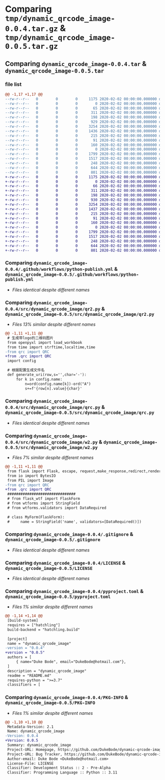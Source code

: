 # Comparing `tmp/dynamic_qrcode_image-0.0.4.tar.gz` & `tmp/dynamic_qrcode_image-0.0.5.tar.gz`

## Comparing `dynamic_qrcode_image-0.0.4.tar` & `dynamic_qrcode_image-0.0.5.tar`

### file list

```diff
@@ -1,17 +1,17 @@
--rw-r--r--   0        0        0     1175 2020-02-02 00:00:00.000000 dynamic_qrcode_image-0.0.4/.github/workflows/python-publish.yml
--rw-r--r--   0        0        0        0 2020-02-02 00:00:00.000000 dynamic_qrcode_image-0.0.4/src/dynamic_qrcode_image/__init__.py
--rw-r--r--   0        0        0       65 2020-02-02 00:00:00.000000 dynamic_qrcode_image-0.0.4/src/dynamic_qrcode_image/__main__.py
--rw-r--r--   0        0        0      311 2020-02-02 00:00:00.000000 dynamic_qrcode_image-0.0.4/src/dynamic_qrcode_image/config.py
--rw-r--r--   0        0        0      198 2020-02-02 00:00:00.000000 dynamic_qrcode_image-0.0.4/src/dynamic_qrcode_image/form.py
--rw-r--r--   0        0        0      929 2020-02-02 00:00:00.000000 dynamic_qrcode_image-0.0.4/src/dynamic_qrcode_image/qr2.py
--rw-r--r--   0        0        0     3254 2020-02-02 00:00:00.000000 dynamic_qrcode_image-0.0.4/src/dynamic_qrcode_image/qrc.py
--rw-r--r--   0        0        0     1436 2020-02-02 00:00:00.000000 dynamic_qrcode_image-0.0.4/src/dynamic_qrcode_image/w2.py
--rw-r--r--   0        0        0      215 2020-02-02 00:00:00.000000 dynamic_qrcode_image-0.0.4/src/dynamic_qrcode_image/docs/generate.html
--rw-r--r--   0        0        0       91 2020-02-02 00:00:00.000000 dynamic_qrcode_image-0.0.4/src/dynamic_qrcode_image/docs/index.md
--rw-r--r--   0        0        0      160 2020-02-02 00:00:00.000000 dynamic_qrcode_image-0.0.4/src/dynamic_qrcode_image/templates/submit.html
--rw-r--r--   0        0        0        0 2020-02-02 00:00:00.000000 dynamic_qrcode_image-0.0.4/tests/__init__.py
--rw-r--r--   0        0        0     1799 2020-02-02 00:00:00.000000 dynamic_qrcode_image-0.0.4/.gitignore
--rw-r--r--   0        0        0     1517 2020-02-02 00:00:00.000000 dynamic_qrcode_image-0.0.4/LICENSE
--rw-r--r--   0        0        0      248 2020-02-02 00:00:00.000000 dynamic_qrcode_image-0.0.4/README.md
--rw-r--r--   0        0        0      644 2020-02-02 00:00:00.000000 dynamic_qrcode_image-0.0.4/pyproject.toml
--rw-r--r--   0        0        0      801 2020-02-02 00:00:00.000000 dynamic_qrcode_image-0.0.4/PKG-INFO
+-rw-r--r--   0        0        0     1175 2020-02-02 00:00:00.000000 dynamic_qrcode_image-0.0.5/.github/workflows/python-publish.yml
+-rw-r--r--   0        0        0        0 2020-02-02 00:00:00.000000 dynamic_qrcode_image-0.0.5/src/dynamic_qrcode_image/__init__.py
+-rw-r--r--   0        0        0       66 2020-02-02 00:00:00.000000 dynamic_qrcode_image-0.0.5/src/dynamic_qrcode_image/__main__.py
+-rw-r--r--   0        0        0      311 2020-02-02 00:00:00.000000 dynamic_qrcode_image-0.0.5/src/dynamic_qrcode_image/config.py
+-rw-r--r--   0        0        0      198 2020-02-02 00:00:00.000000 dynamic_qrcode_image-0.0.5/src/dynamic_qrcode_image/form.py
+-rw-r--r--   0        0        0      930 2020-02-02 00:00:00.000000 dynamic_qrcode_image-0.0.5/src/dynamic_qrcode_image/qr2.py
+-rw-r--r--   0        0        0     3254 2020-02-02 00:00:00.000000 dynamic_qrcode_image-0.0.5/src/dynamic_qrcode_image/qrc.py
+-rw-r--r--   0        0        0     1437 2020-02-02 00:00:00.000000 dynamic_qrcode_image-0.0.5/src/dynamic_qrcode_image/w2.py
+-rw-r--r--   0        0        0      215 2020-02-02 00:00:00.000000 dynamic_qrcode_image-0.0.5/src/dynamic_qrcode_image/docs/generate.html
+-rw-r--r--   0        0        0       91 2020-02-02 00:00:00.000000 dynamic_qrcode_image-0.0.5/src/dynamic_qrcode_image/docs/index.md
+-rw-r--r--   0        0        0      160 2020-02-02 00:00:00.000000 dynamic_qrcode_image-0.0.5/src/dynamic_qrcode_image/templates/submit.html
+-rw-r--r--   0        0        0        0 2020-02-02 00:00:00.000000 dynamic_qrcode_image-0.0.5/tests/__init__.py
+-rw-r--r--   0        0        0     1799 2020-02-02 00:00:00.000000 dynamic_qrcode_image-0.0.5/.gitignore
+-rw-r--r--   0        0        0     1517 2020-02-02 00:00:00.000000 dynamic_qrcode_image-0.0.5/LICENSE
+-rw-r--r--   0        0        0      248 2020-02-02 00:00:00.000000 dynamic_qrcode_image-0.0.5/README.md
+-rw-r--r--   0        0        0      644 2020-02-02 00:00:00.000000 dynamic_qrcode_image-0.0.5/pyproject.toml
+-rw-r--r--   0        0        0      801 2020-02-02 00:00:00.000000 dynamic_qrcode_image-0.0.5/PKG-INFO
```

### Comparing `dynamic_qrcode_image-0.0.4/.github/workflows/python-publish.yml` & `dynamic_qrcode_image-0.0.5/.github/workflows/python-publish.yml`

 * *Files identical despite different names*

### Comparing `dynamic_qrcode_image-0.0.4/src/dynamic_qrcode_image/qr2.py` & `dynamic_qrcode_image-0.0.5/src/dynamic_qrcode_image/qr2.py`

 * *Files 13% similar despite different names*

```diff
@@ -1,11 +1,11 @@
 ﻿# 生成带logo的二维码图片
 from openpyxl import load_workbook
 from time import strftime,localtime,time
-from qrc import QRC        
+from .qrc import QRC        
 import config
 
 # 根据配置生成文件名
 def generate_uri(row,s='',char='-'):
     for k in config.name:
         n=ord(config.name[k])-ord("A")
         s+=f'{row[n].value}{char}'
```

### Comparing `dynamic_qrcode_image-0.0.4/src/dynamic_qrcode_image/qrc.py` & `dynamic_qrcode_image-0.0.5/src/dynamic_qrcode_image/qrc.py`

 * *Files identical despite different names*

### Comparing `dynamic_qrcode_image-0.0.4/src/dynamic_qrcode_image/w2.py` & `dynamic_qrcode_image-0.0.5/src/dynamic_qrcode_image/w2.py`

 * *Files 7% similar despite different names*

```diff
@@ -1,11 +1,11 @@
 from flask import Flask, escape, request,make_response,redirect,render_template
 from io import BytesIO
 from PIL import Image
-from qrc import QRC
+from .qrc import QRC
 ###############################
 # from flask_wtf import FlaskForm
 # from wtforms import StringField
 # from wtforms.validators import DataRequired
 
 # class MyForm(FlaskForm):
 #     name = StringField('name', validators=[DataRequired()])
```

### Comparing `dynamic_qrcode_image-0.0.4/.gitignore` & `dynamic_qrcode_image-0.0.5/.gitignore`

 * *Files identical despite different names*

### Comparing `dynamic_qrcode_image-0.0.4/LICENSE` & `dynamic_qrcode_image-0.0.5/LICENSE`

 * *Files identical despite different names*

### Comparing `dynamic_qrcode_image-0.0.4/pyproject.toml` & `dynamic_qrcode_image-0.0.5/pyproject.toml`

 * *Files 1% similar despite different names*

```diff
@@ -1,14 +1,14 @@
 [build-system]
 requires = ["hatchling"]
 build-backend = "hatchling.build"
 
 [project]
 name = "dynamic_qrcode_image"
-version = "0.0.4"
+version = "0.0.5"
 authors = [
     { name="Duke Bode", email="DukeBode@hotmail.com"},
 ]
 description = "dynamic_qrcode_image"
 readme = "README.md"
 requires-python = ">=3.7"
 classifiers = [
```

### Comparing `dynamic_qrcode_image-0.0.4/PKG-INFO` & `dynamic_qrcode_image-0.0.5/PKG-INFO`

 * *Files 1% similar despite different names*

```diff
@@ -1,10 +1,10 @@
 Metadata-Version: 2.1
 Name: dynamic_qrcode_image
-Version: 0.0.4
+Version: 0.0.5
 Summary: dynamic_qrcode_image
 Project-URL: Homepage, https://github.com/DukeBode/dynamic-qrcode-image
 Project-URL: Bug Tracker, https://github.com/DukeBode/dynamic-qrcode-image/issues
 Author-email: Duke Bode <DukeBode@hotmail.com>
 License-File: LICENSE
 Classifier: Development Status :: 2 - Pre-Alpha
 Classifier: Programming Language :: Python :: 3.11
```

